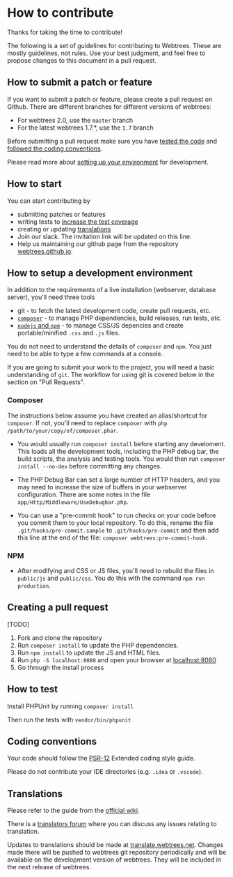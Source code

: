 # How to contribute

Thanks for taking the time to contribute!

The following is a set of guidelines for contributing to Webtrees. These are mostly guidelines, not rules. 
Use your best judgment, and feel free to propose changes to this document in a pull request.

## How to submit a patch or feature

If you want to submit a patch or feature, please create a pull request on Github. There are different branches for different versions of webtrees:

* For webtrees 2.0, use the `master` branch
* For the latest webtrees 1.7.*, use the `1.7` branch

Before submitting a pull request make sure you have [tested the code](#how-to-test) 
and [followed the coding conventions](#coding-conventions).

Please read more about [setting up your environment](#how-to-setup-the-environment) for development.

## How to start

You can start contributing by

* submitting patches or features
* writing tests to [increase the test coverage](https://coveralls.io/github/fisharebest/webtrees?branch=master)
* creating or updating [translations](#translations)
* Join our slack. The invitation link will be updated on this line.
* Help us maintaining our github page from the repository [webtrees.github.io](https://github.com/webtrees/webtrees.github.io).

## How to setup a development environment

In addition to the requirements of a live installation (webserver, database server), you'll need three tools

* git - to fetch the latest development code, create pull requests, etc.
* [`composer`](https://getcomposer.org) - to manage PHP dependencies, build releases, run tests, etc.
* [`nodejs` and `npm`](https://nodejs.org/en/download/package-manager) - to manage CSS/JS depencies and create portable/minified `.css` and `.js` files.

You do not need to understand the details of `composer` and `npm`.  You just need to be able to type a few commands at a console.

If you are going to submit your work to the project, you will need a basic understanding of `git`.  The workflow for using git is covered below in the section on "Pull Requests".

### Composer

The instructions below assume you have created an alias/shortcut for `composer`.
If not, you'll need to replace `composer` with `php /path/to/your/copy/of/composer.phar`.

* You would usually run `composer install` before starting any develoment.  This loads all the development tools, including the PHP debug bar, the build scripts, the analysis and testing tools.  You would then run `composer install --no-dev` before committing any changes.

* The PHP Debug Bar can set a large number of HTTP headers, and you may need to increase the size of buffers in your webserver configuration.  There are some notes in the file `app/Http/Middleware/UseDebugbar.php`.

* You can use a "pre-commit hook" to run checks on your code before you commit them to your local repository.  To do this, rename the file `.git/hooks/pre-commit.sample` to `.git/hooks/pre-commit` and then add this line at the end of the file: `composer webtrees:pre-commit-hook`. 

### NPM

* After modifying and CSS or JS files, you'll need to rebuild the files in `public/js` and `public/css`.  You do this with the command `npm run production`.

## Creating a pull request

[TODO]



1. Fork and clone the repository
2. Run `composer install` to update the PHP dependencies.
3. Run `npm install` to update the JS and HTML files.
4. Run `php -S localhost:8080` and open your browser at [localhost:8080](http://localhost:8080)
5. Go through the install process

## How to test

Install PHPUnit by running `composer install`

Then run the tests with `vendor/bin/phpunit`

## Coding conventions

Your code should follow the [PSR-12](https://www.php-fig.org/psr/psr-12/) Extended coding style guide.

Please do not contribute your IDE directories (e.g. `.idea` or `.vscode`).

## Translations

Please refer to the guide from the [official wiki](https://wiki.webtrees.net/en/Category:Translation_Guidelines).

There is a [translators forum](http://webtrees.net/index.php/en/forum/8-translation) where you can discuss any issues relating to translation.

Updates to translations should be made at [translate.webtrees.net](https://translate.webtrees.net). 
Changes made there will be pushed to webtrees git repository periodically and will be available 
on the development version of webtrees. They will be included in the next release of webtrees.

